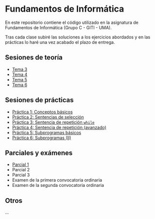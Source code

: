 # Fundamentos de Informática

En este repositorio contiene el código utilizado en la asignatura de Fundamentos de Informática (Grupo C - GITI - UMA).

Tras cada clase subiré las soluciones a los ejercicios abordados y en las prácticas lo haré una vez acabado el plazo de entrega.

## Sesiones de teoría

* [Tema 3](docs/tema3.md)
* [Tema 4](docs/tema4.md)
* [Tema 5](docs/tema5.md)
* [Tema 6](docs/tema6.md)

## Sesiones de prácticas

* [Práctica 1: Conceptos básicos](prácticas/p1.md)
* [Práctica 2: Sentencias de selección](prácticas/p2.md)
* [Práctica 3: Sentencia de repetición `while`](prácticas/p3.md)
* [Práctica 4: Sentencia de repetición (avanzado)](prácticas/p4.md)
* [Práctica 5: Subprogramas básicos](prácticas/p5.md)
* [Práctica 6: Subprogramas (II)](prácticas/p6.md)

## Parciales y exámenes

* [Parcial 1](evaluacion/parcial1.md)
* Parcial 2
* Parcial 3
* Examen de la primera convocatoria ordinaria
* Examen de la segunda convocatoria ordinaria

## Otros

...
